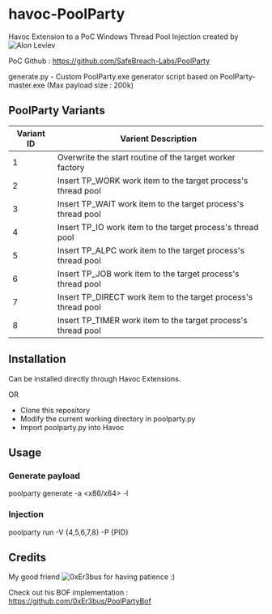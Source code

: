 # havoc-PoolParty

Havoc Extension to a PoC Windows Thread Pool Injection created by ![Alon Leviev](https://twitter.com/_0xDeku)

PoC Github : https://github.com/SafeBreach-Labs/PoolParty

generate.py - Custom PoolParty.exe generator script based on PoolParty-master.exe (Max payload size : 200k)

## PoolParty Variants

| Variant ID  | Varient Description |
| ------------- | ----------------- |
| 1  | Overwrite the start routine of the target worker factory       | (IN PROGRESS)
| 2  | Insert TP_WORK work item to the target process's thread pool   | (IN PROGRESS)
| 3  | Insert TP_WAIT work item to the target process's thread pool   | (IN PROGRESS)
| 4  | Insert TP_IO work item to the target process's thread pool     | 
| 5  | Insert TP_ALPC work item to the target process's thread pool   |
| 6  | Insert TP_JOB work item to the target process's thread pool    |
| 7  | Insert TP_DIRECT work item to the target process's thread pool |
| 8  | Insert TP_TIMER work item to the target process's thread pool  |


## Installation

Can be installed directly through Havoc Extensions.

OR

- Clone this repository
- Modify the current working directory in poolparty.py
- Import poolparty.py into Havoc


## Usage

### Generate payload

poolparty generate -a <x86/x64> -l <listener name>

### Injection 

poolparty run -V {4,5,6,7,8} -P {PID}

## Credits

My good friend ![0xEr3bus](https://twitter.com/0xEr3bus) for having patience :)

Check out his BOF implementation : https://github.com/0xEr3bus/PoolPartyBof